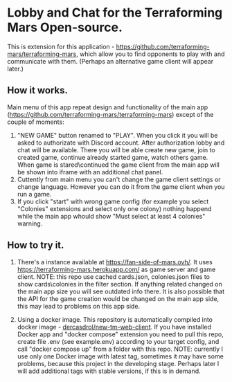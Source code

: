 # <a name="README"> Lobby and Chat for the Terraforming Mars Open-source.

This is extension for this application  - https://github.com/terraforming-mars/terraforming-mars, which allow you to find opponents to play with and communicate with them. (Perhaps an alternative game client will appear later.)

## How it works.
Main menu of this app repeat design and functionality of the main app (https://github.com/terraforming-mars/terraforming-mars) except of the couple of moments:
1) "NEW GAME" button renamed to "PLAY".
	When you click it you will be asked to authorizate with Discord account.
	After authorization lobby and chat will be available. There you will be able create new game, join to created game, continue already started game, watch others game.
	When game is stared\continued the game client from the main app will be shown into iframe with an additional chat panel.
2) Cuttently from main menu you can't change the 	game client settings or change language. However you can do it from the game client when you run a game.
3) If you click "start" with wrong game config (for example you select "Colonies" extensions and select only one colony) nothing happend while the main app whould show "Must select at least 4 colonies" warning.

## How to try it.

1) There's a instance available at https://fan-side-of-mars.ovh/. It uses  https://terraforming-mars.herokuapp.com/ as game server and game client.
NOTE: this repo use cached cards.json, colonies.json files to show cards\colonies in the filter section. If anything related changed on the main app size you will see outdated info there. It is also possible that the API for the game creation would be changed on the main app side, this may lead to problems on this app side.

2) Using a docker image. This repository is automatically compiled into docker image - [dercasdrol/new-tm-web-client](https://hub.docker.com/repository/docker/dercasdrol/new-tm-web-client/general).
If you have installed Docker app and "docker compose" extension you need to pull this repo, create file .env (see example.env) according to your target config, and call "docker compose up" from a folder with this repo.
NOTE: currently I use only one Docker image with latest tag, sometimes it may have some problems, because this project in the developing stage. Perhaps later I will add additional tags with stable versions, if this is in demand.
